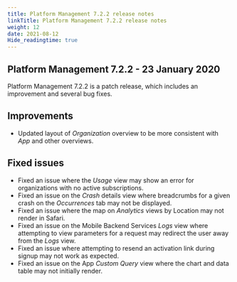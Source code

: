 ```yaml
---
title: Platform Management 7.2.2 release notes
linkTitle: Platform Management 7.2.2 release notes
weight: 12
date: 2021-08-12
Hide_readingtime: true
---
```


## Platform Management 7.2.2 - 23 January 2020

Platform Management 7.2.2 is a patch release, which includes an improvement and several bug fixes.

## Improvements

* Updated layout of *Organization* overview to be more consistent with *App* and other overviews.

## Fixed issues

* Fixed an issue where the *Usage* view may show an error for organizations with no active subscriptions.
* Fixed an issue on the *Crash* details view where breadcrumbs for a given crash on the *Occurrences* tab may not be displayed.
* Fixed an issue where the map on *Analytics* views by Location may not render in Safari.
* Fixed an issue on the Mobile Backend Services *Logs* view where attempting to view parameters for a request may redirect the user away from the *Logs* view.
* Fixed an issue where attempting to resend an activation link during signup may not work as expected.
* Fixed an issue on the App *Custom Query* view where the chart and data table may not initially render.
